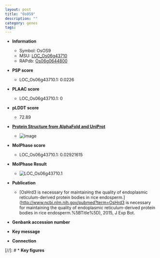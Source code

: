 ```yaml
---
layout: post
title: "OsOS9"
description: ""
category: genes
tags: 
---
```


* **Information**  
    + Symbol: OsOS9  
    + MSU: [LOC_Os06g43710](http://rice.plantbiology.msu.edu/cgi-bin/ORF_infopage.cgi?orf=LOC_Os06g43710)  
    + RAPdb: [Os06g0644800](http://rapdb.dna.affrc.go.jp/viewer/gbrowse_details/irgsp1?name=Os06g0644800)  

* **PSP score**  
    + LOC_Os06g43710.1: 0.0226 

* **PLAAC score**  
    + LOC_Os06g43710.1: 0 

* **pLDDT score**
    + 72.89

* **[Protein Structure from AlphaFold and UniProt](https://www.uniprot.org/uniprotkb/Q67WM9/entry#structure)**
    + ![image](https://ricepsp.github.io/images/Q6/AF-Q67WM9-F1.png)

* **MolPhase score**
    + LOC_Os06g43710.1: 0.02921615

* **MolPhase Result**
    + ![LOC_Os06g43710.1](https://304243504.github.io/Pictures/LOC_Os06g/LOC_Os06g43710.1.png)

* **Publication**  
    + [OsHrd3 is necessary for maintaining the quality of endoplasmic reticulum-derived protein bodies in rice endosperm.](http://www.ncbi.nlm.nih.gov/pubmed?term=OsHrd3 is necessary for maintaining the quality of endoplasmic reticulum-derived protein bodies in rice endosperm.%5BTitle%5D), 2015, J Exp Bot.

* **Genbank accession number**  

* **Key message**  

* **Connection**  

[//]: # * **Key figures**  



